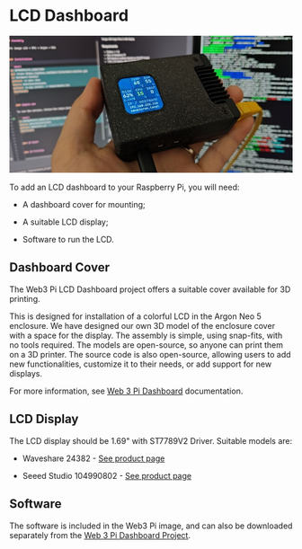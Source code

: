 # LCD Dashboard

![](../img/lcd-dashboard.jpg)

To add an LCD dashboard to your Raspberry Pi, you will need:

- A dashboard cover for mounting;

- A suitable LCD display;

- Software to run the LCD.

## Dashboard Cover

The Web3 Pi LCD Dashboard project offers a suitable cover available for 3D printing.

This is designed for installation of a colorful LCD in the Argon Neo 5 enclosure. We have designed our own 3D model of the enclosure cover with a space for the display. The assembly is simple, using snap-fits, with no tools required. The models are open-source, so anyone can print them on a 3D printer. The source code is also open-source, allowing users to add new functionalities, customize it to their needs, or add support for new displays.

For more information, see [Web 3 Pi Dashboard](https://github.com/Web3-Pi/web3-pi-dashboard) documentation.

## LCD Display

The LCD display should be 1.69" with ST7789V2 Driver. Suitable models are:

- Waveshare 24382 - [See product page](https://www.waveshare.com/1.69inch-lcd-module.htm)

- Seeed Studio 104990802 - [See product page](https://www.seeedstudio.com/1-69inch-240-280-Resolution-IPS-LCD-Display-Module-p-5755.html)

## Software

The software is included in the Web3 Pi image, and can also be downloaded separately from the [Web 3 Pi Dashboard Project](https://github.com/Web3-Pi/web3-pi-dashboard).
